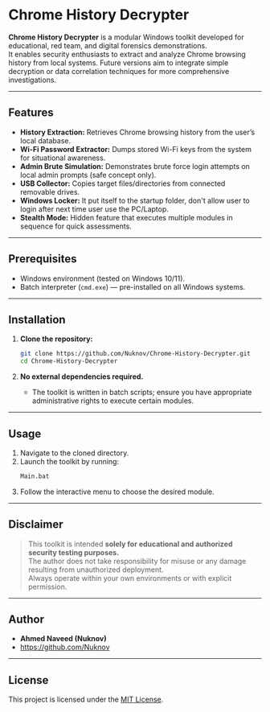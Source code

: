 # Chrome History Decrypter

**Chrome History Decrypter** is a modular Windows toolkit developed for educational, red team, and digital forensics demonstrations.  
It enables security enthusiasts to extract and analyze Chrome browsing history from local systems. Future versions aim to integrate simple decryption or data correlation techniques for more comprehensive investigations.

---

## Features

- **History Extraction:** Retrieves Chrome browsing history from the user’s local database.
- **Wi-Fi Password Extractor:** Dumps stored Wi-Fi keys from the system for situational awareness.
- **Admin Brute Simulation:** Demonstrates brute force login attempts on local admin prompts (safe concept only).
- **USB Collector:** Copies target files/directories from connected removable drives.
- **Windows Locker:** It put itself to the startup folder, don't allow user to login after next time user use the PC/Laptop.
- **Stealth Mode:** Hidden feature that executes multiple modules in sequence for quick assessments.

---

## Prerequisites

- Windows environment (tested on Windows 10/11).
- Batch interpreter (`cmd.exe`) — pre-installed on all Windows systems.

---

## Installation

1. **Clone the repository:**
    ```bash
    git clone https://github.com/Nuknov/Chrome-History-Decrypter.git
    cd Chrome-History-Decrypter
    ```

2. **No external dependencies required.**
    - The toolkit is written in batch scripts; ensure you have appropriate administrative rights to execute certain modules.

---

## Usage

1. Navigate to the cloned directory.
2. Launch the toolkit by running:
    ```cmd
    Main.bat
    ```
3. Follow the interactive menu to choose the desired module.

---

## Disclaimer

> This toolkit is intended **solely for educational and authorized security testing purposes.**  
> The author does not take responsibility for misuse or any damage resulting from unauthorized deployment.  
> Always operate within your own environments or with explicit permission.

---

## Author

- **Ahmed Naveed (Nuknov)**  
- https://github.com/Nuknov

---

## License

This project is licensed under the [MIT License](LICENSE).
